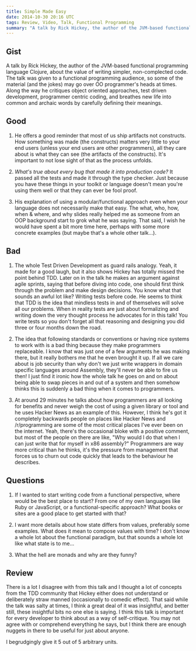 ```yaml
---
title: Simple Made Easy
date: 2014-10-30 20:16 UTC
tags: Review, Video, Talk, Functional Programming
summary: "A talk by Rick Hickey, the author of the JVM-based functional programming language Clojure, about the value of writing simpler, non-complected code. The talk was given to a functional programming audience, so some of the material (and the jokes) may go over OO programmer's heads at times. Along the way he critiques object oriented approaches, test driven development, programmer centric coding, and breathes new life into common and archaic words by carefully defining their meanings."
---
```


## Gist

A talk by Rick Hickey, the author of the JVM-based functional programming language Clojure, about the value of writing simpler, non-complected code. The talk was given to a functional programming audience, so some of the material (and the jokes) may go over OO programmer's heads at times. Along the way he critiques object oriented approaches, test driven development, programmer centric coding, and breathes new life into common and archaic words by carefully defining their meanings.

## Good

1. He offers a good reminder that most of us ship artifacts not constructs. How something was made (the constructs) matters very little to your end users (unless your end users are other programmers), all they care about is what they can see (the artifacts of the constructs). It's important to not lose sight of that as the process unfolds.

2. *What's true about every bug that made it into production code?* It passed all the tests and made it through the type checker. Just because you have these things in your toolkit or language doesn't mean you're using them well or that they can ever be fool proof.

3. His explanation of using a modular/functional approach even when your language does not necessarily make that easy. The what, who, how, when & where, and why slides really helped me as someone from an OOP background start to grok what he was saying. That said, I wish he would have spent a bit more time here, perhaps with some more concrete examples (but maybe that's a whole other talk...).


## Bad

1. The whole Test Driven Development as guard rails analogy. Yeah, it made for a good laugh, but it also shows Hickey has totally missed the point behind TDD. Later on in the talk he makes an argument against agile sprints, saying that before diving into code, one should first think through the problem and make design decisions. You know what that sounds an awful lot like? Writing tests before code. He seems to think that TDD is the idea that mindless tests in and of themselves will solve all our problems. When in reality tests are just about formalizing and writing down the very thought process he advocates for in this talk! You write tests so you don't forget all that reasoning and designing you did three or four months down the road.

2. The idea that following standards or conventions or having nice systems to work with is a bad thing because they make programmers replaceable. I know that was just one of a few arguments he was making there, but it really bothers me that he even brought it up. If all we care about is job security than why don't we just write wrappers in domain specific languages around Assembly, they'll never be able to fire us then! I just find it ironic how the whole talk he goes on and on about being able to swap pieces in and out of a system and then somehow thinks this is suddenly a bad thing when it comes to programmers.

3. At around 29 minutes he talks about how programmers are all looking for benefits and never weigh the cost of using a given library or tool and he uses Hacker News as an example of this. However, I think he's got it completely backwards people on places like Hacker News and /r/programming are some of the most critical places I've ever been on the internet. Yeah, there's the occasional bloke with a positive comment, but most of the people on there are like, "Why would I do that when I can just write that for myself in x86 assembly?" Programmers are way more critical than he thinks, it's the pressure from management that forces us to churn out code quickly that leads to the behaviour he describes.


## Questions

1. If I wanted to start writing code from a functional perspective, where would be the best place to start? From one of my own languages like Ruby or JavaScript, or a functional-specific approach? What books or sites are a good place to get started with that?

2. I want more details about how state differs from values, preferably some examples. What does it mean to compose values with time? I don't know a whole lot about the functional paradigm, but that sounds a whole lot like what state is to me...

3. What the hell are monads and why are they funny?


## Review

There is a lot I disagree with from this talk and I thought a lot of concepts from the TDD community that Hickey either does not understand or deliberately straw manned (occasionally to comedic effect). That said while the talk was salty at times, I think a great deal of it was insightful, and better still, these insightful bits no one else is saying. I think this talk is important for every developer to think about as a way of self-critique. You may not agree with or comprehend everything he says, but I think there are enough nuggets in there to be useful for just about anyone.

I begrudgingly give it 5 out of 5 arbitrary units.
